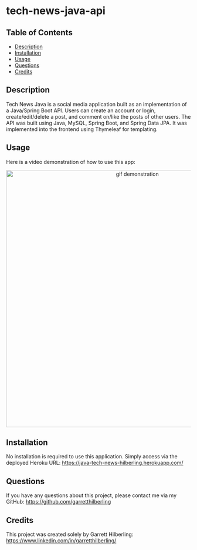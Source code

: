 # tech-news-java-api

## Table of Contents
* [Description](#Description)
* [Installation](#Installation)
* [Usage](#Usage)
* [Questions](#Questions)
* [Credits](#Credits)

## Description
Tech News Java is a social media application built as an implementation of a Java/Spring Boot API. Users can create an account or login, create/edit/delete a post, and comment on/like the posts of other users. The API was built using Java, MySQL, Spring Boot, and Spring Data JPA. It was implemented into the frontend using Thymeleaf for templating.

## Usage
Here is a video demonstration of how to use this app:

<div align="center">
        <img alt="gif demonstration" src="./assets/img/gif-demonstration.gif" width="700" />
</div>


## Installation
No installation is required to use this application. Simply access via the deployed Heroku URL: https://java-tech-news-hilberling.herokuapp.com/

## Questions
If you have any questions about this project, please contact me via my GitHub: https://github.com/garretthilberling

## Credits
This project was created solely by Garrett Hilberling: https://www.linkedin.com/in/garretthilberling/
